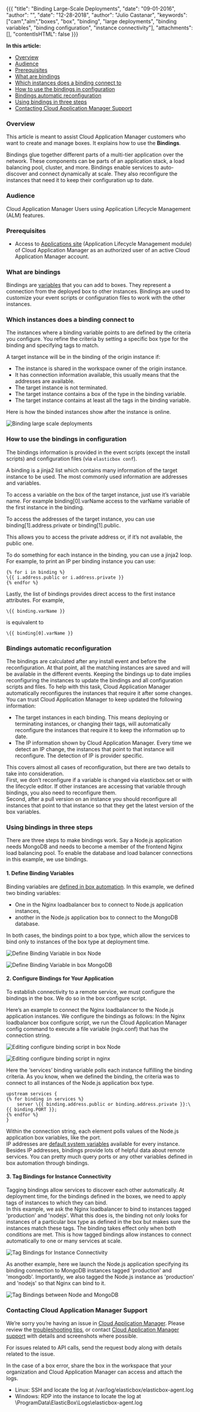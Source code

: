 {{{ "title": "Binding Large-Scale Deployments",
"date": "09-01-2016",
"author": "",
"date": "12-28-2018",
"author": "Julio Castanar",
"keywords": ["cam","alm","boxes", "box", "binding", "large deployments", "binding variables", "binding configuration", "instance connectivity"],
"attachments": [],
"contentIsHTML": false
}}}

**In this article:**

* [Overview](#overview)
* [Audience](#audience)
* [Prerequisites](#prerequisites)
* [What are bindings](#what-are-bindings)
* [Which instances does a binding connect to](#which-instances-does-a-binding-connect-to)
* [How to use the bindings in configuration](#how-to-use-the-bindings-in-configuration)
* [Bindings automatic reconfiguration](#bindings-automatic-reconfiguration)
* [Using bindings in three steps](#using-bindings-in-three-steps)
* [Contacting Cloud Application Manager Support](#contacting-cloud-application-manager-support)

### Overview

This article is meant to assist Cloud Application Manager customers who want to create and manage boxes.
It explains how to use the **Bindings**.

Bindings glue together different parts of a multi-tier application over the network. These components can be parts of an application stack, a load balancing pool, cluster, and more. Bindings enable services to auto-discover and connect dynamically at scale. They also reconfigure the instances that need it to keep their configuration up to date.

### Audience

Cloud Application Manager Users using Application Lifecycle Management (ALM) features.

### Prerequisites

* Access to [Applications site](https://cam.ctl.io/#/boxes) (Application Lifecycle Management module) of Cloud Application Manager as an authorized user of an active Cloud Application Manager account.

### What are bindings

Bindings are [variables](parameterizing-boxes-with-variables.md) that you can add to boxes. They represent a connection from the deployed box to other instances. Bindings are used to customize your event scripts or configuration files to work with the other instances.

### Which instances does a binding connect to

The instances where a binding variable points to are defined by the criteria you configure. You refine the criteria by setting a specific box type for the binding and specifying tags to match.  

A target instance will be in the binding of the origin instance if:

* The instance is shared in the workspace owner of the origin instance.
* It has connection information available, this usually means that the addresses are available.
* The target instance is not terminated.
* The target instance contains a box of the type in the binding variable.
* The target instance contains at least all the tags in the binding variable.

Here is how the binded instances show after the instance is online.

![Binding large scale deployments](../../images/cloud-application-manager/bindinglargescaledeployments1.png)

### How to use the bindings in configuration

The bindings information is provided in the event scripts (except the install scripts) and configuration files (via `elasticbox conf`).

A binding is a jinja2 list which contains many information of the target instance to be used. The most commonly used information are addresses and variables.

To access a variable on the box of the target instance, just use it’s variable name. For example binding[0].varName access to the varName variable of the first instance in the binding.

To access the addresses of the target instance, you can use binding[1].address.private or binding[1].public.

This allows you to access the private address or, if it’s not available, the public one.

To do something for each instance in the binding, you can use a jinja2 loop. For example, to print an IP per binding instance you can use:

```
{% for i in binding %}
\{{ i.address.public or i.address.private }}
{% endfor %}
```

Lastly, the list of bindings provides direct access to the first instance attributes. For example,

```
\{{ binding.varName }}
```

is equivalent to

```
\{{ binding[0].varName }}
```

### Bindings automatic reconfiguration

The bindings are calculated after any install event and before the reconfiguration. At that point, all the matching instances are saved and will be available in the different events. Keeping the bindings up to date implies reconfiguring the instances to update the bindings and all configuration scripts and files. To help with this task, Cloud Application Manager automatically reconfigures the instances that require it after some changes. You can trust Cloud Application Manager to keep updated the following information:

* The target instances in each binding. This means deploying or terminating instances, or changing their tags, will automatically reconfigure the instances that require it to keep the information up to date.
* The IP information shown by Cloud Application Manager. Every time we detect an IP change, the instances that point to that instance will reconfigure. The detection of IP is provider specific.

This covers almost all cases of reconfiguration, but there are two details to take into consideration.  
First, we don’t reconfigure if a variable is changed via elasticbox.set or with the lifecycle editor. If other instances are accessing that variable through bindings, you also need to reconfigure them.  
Second, after a pull version on an instance you should reconfigure all instances that point to that instance so that they get the latest version of the box variables.

### Using bindings in three steps

There are three steps to make bindings work. Say a Node.js application needs MongoDB and needs to become a member of the frontend Nginx load balancing pool. To enable the database and load balancer connections in this example, we use bindings.

#### 1. Define Binding Variables

Binding variables are [defined in box automation](parameterizing-boxes-with-variables.md). In this example, we defined two binding variables:

* One in the Nginx loadbalancer box to connect to Node.js application instances,
* another in the Node.js application box to connect to the MongoDB database.

In both cases, the bindings point to a box type, which allow the services to bind only to instances of the box type at deployment time.

![Define Binding Variable in box Node](../../images/cloud-application-manager/bindinglargescaledeployments2.png)

![Define Binding Variable in box MongoDB](../../images/cloud-application-manager/bindinglargescaledeployments3.png)

#### 2. Configure Bindings for Your Application

To establish connectivity to a remote service, we must configure the bindings in the box. We do so in the box configure script.  

Here’s an example to connect the Nginx loadbalancer to the Node.js application instances. We configure the bindings as follows:
In the Nginx loadbalancer box configure script, we run the Cloud Application Manager config command to execute a file variable (ngix.conf) that has the connection string.

![Editing configure binding script in box Node](../../images/cloud-application-manager/bindinglargescaledeployments4.png)

![Editing configure binding script in nginx](../../images/cloud-application-manager/bindinglargescaledeployments5.png)

Here the ‘services’ binding variable polls each instance fulfilling the binding criteria. As you know, when we defined the binding, the criteria was to connect to all instances of the Node.js application box type.

```
upstream services {
{% for binding in services %}
    server \{{ binding.address.public or binding.address.private }}:\{{ binding.PORT }};
{% endfor %}
}
```

Within the connection string, each element polls values of the Node.js application box variables, like the port.  
IP addresses are [default system variables](syntax-for-variables.md) available for every instance.  
Besides IP addresses, bindings provide lots of helpful data about remote services. You can pretty much query ports or any other variables defined in box automation through bindings.

#### 3. Tag Bindings for Instance Connectivity

Tagging bindings allow services to discover each other automatically. At deployment time, for the bindings defined in the boxes, we need to apply tags of instances to which they can bind.  
In this example, we ask the Nginx loadbalancer to bind to instances tagged 'production' and 'nodejs'. What this does is, the binding not only looks for instances of a particular box type as defined in the box but makes sure the instances match these tags. The binding takes effect only when both conditions are met. This is how tagged bindings allow instances to connect automatically to one or many services at scale.

![Tag Bindings for Instance Connectivity](../../images/cloud-application-manager/bindinglargescaledeployments6.png)

As another example, here we launch the Node.js application specifying its binding connection to MongoDB instances tagged 'production' and 'mongodb'. Importantly, we also tagged the Node.js instance as 'production' and 'nodejs' so that Nginx can bind to it.

![Tag Bindings between Node and MongoDB](../../images/cloud-application-manager/bindinglargescaledeployments7.png)

### Contacting Cloud Application Manager Support

We’re sorry you’re having an issue in [Cloud Application Manager](https://www.ctl.io/cloud-application-manager/). Please review the [troubleshooting tips](../Troubleshooting/troubleshooting-tips.md), or contact [Cloud Application Manager support](mailto:incident@CenturyLink.com) with details and screenshots where possible.

For issues related to API calls, send the request body along with details related to the issue.

In the case of a box error, share the box in the workspace that your organization and Cloud Application Manager can access and attach the logs.

* Linux: SSH and locate the log at /var/log/elasticbox/elasticbox-agent.log
* Windows: RDP into the instance to locate the log at \ProgramData\ElasticBox\Logs\elasticbox-agent.log
